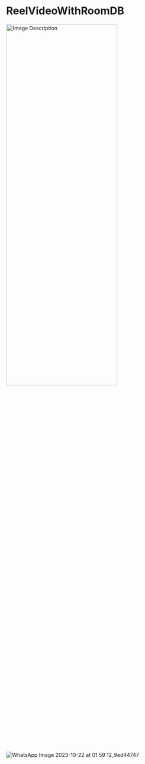 # ReelVideoWithRoomDB


<img src="![WhatsApp Image 2023-10-22 at 01 57 22_ce4f1d54](https://github.com/aslamrathore9/ReelVideoWithRoomDB/assets/63500912/22372e3c-08c6-4a7b-aeeb-3d5b14d06887)" width="300" height="50%" alt="Image Description">


![WhatsApp Image 2023-10-22 at 01 59 12_9ed44747](https://github.com/aslamrathore9/ReelVideoWithRoomDB/assets/63500912/8ea0bef3-79b2-4dbc-b648-710f67834947)

